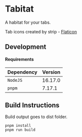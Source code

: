 # Tabitat

A habitat for your tabs.

Tab icons created by strip - [Flaticon](https://www.flaticon.com/free-icons/tab)

## Development

#### Requirements

| Dependency | Version |
| ---------- | ------- |
| `NodeJS`   | 16.17.0 |
| `pnpm`     | 7.17.1  |

## Build Instructions

Build output goes to dist folder.

```
pnpm install
pnpm run build
```
